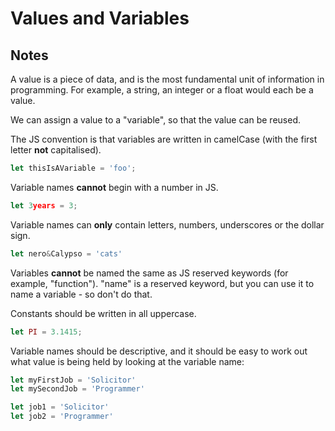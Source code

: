 # Values and Variables

## Notes

A value is a piece of data, and is the most fundamental unit of information in programming. For example, a string, an integer or a float would each be a value.

We can assign a value to a "variable", so that the value can be reused.

The JS convention is that variables are written in camelCase (with the first letter __not__ capitalised).

```javascript
let thisIsAVariable = 'foo';
```

Variable names __cannot__ begin with a number in JS.

```javascript
let 3years = 3;
```

Variable names can __only__ contain letters, numbers, underscores or the dollar sign.

```javascript
let nero&Calypso = 'cats'
```

Variables __cannot__ be named the same as JS reserved keywords (for example, "function"). "name" is a reserved keyword, but you can use it to name a variable - so don't do that.

Constants should be written in all uppercase.

```javascript
let PI = 3.1415;
```

Variable names should be descriptive, and it should be easy to work out what value is being held by looking at the variable name:

```javascript
let myFirstJob = 'Solicitor'
let mySecondJob = 'Programmer'

let job1 = 'Solicitor'
let job2 = 'Programmer'
```
